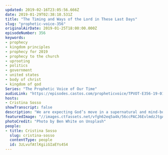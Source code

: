 ```yaml
---
updated: 2019-02-16T23:05:56.666Z
date: 2019-01-29T02:38:10.531Z
title: "The Timing and Ways of the Lord in These Last Days"
slug: "prophetic-voice-356"
originalAirDate: 2019-01-25T18:00:00.000Z
episodeNumber: 356
keywords:
- prophecy
- kingdom principles
- prophecy for 2019
- prophecy to the church
- uprooting
- politics
- government
- united states
- body of christ
- kingdom of god
Series: "The Prophetic Voice of Our Time"
audioLink: "https://episodes.castos.com/propheticvoice/TPVOT-E356-19-01-26-27-The-Timing-and-Ways-of-the-Lord-in-These-Last-Days.mp3"
hosts:
- Cristina Sosso
showTranscript: false
description: "We are expecting God’s move in a supernatural and mind-boggling way. And before I give you two prophecies for the body of Christ for 2019 and beyond, I want to emphasize the timing of the Lord and the ways of the Lord in these last days, this year 2019 and beyond. Several weeks ago, I shared with you the vision that God gave me for 2019, what He’s planning on doing for 2019 and beyond. The ways of the world, there’s a system. You can call it “Deep State”, you can call it “babylonian system” that has been planted in Washington, D.C. and has taken a deep root that goes to the center of the Earth, and several roots in all the continents of the world are feeding off this root."
featuredImage: "//images.ctfassets.net/vfgh62eq5a4k/56ccPACJ6EvlmdzJtgAM9P/7a3dd4cd9c70e437932e53292e80e58b/ben-white-148783-unsplash.jpg"
photoCredit: "Photo by Ben White on Unsplash"
people:
- title: Cristina Sosso
  slug: cristina-sosso
  contentType: people
  id: 3zLvufAtlKgiiGIaEYs4S4
---
```

